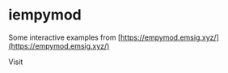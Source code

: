 # iempymod

Some interactive examples from [https://empymod.emsig.xyz/](https://empymod.emsig.xyz/)

Visit
